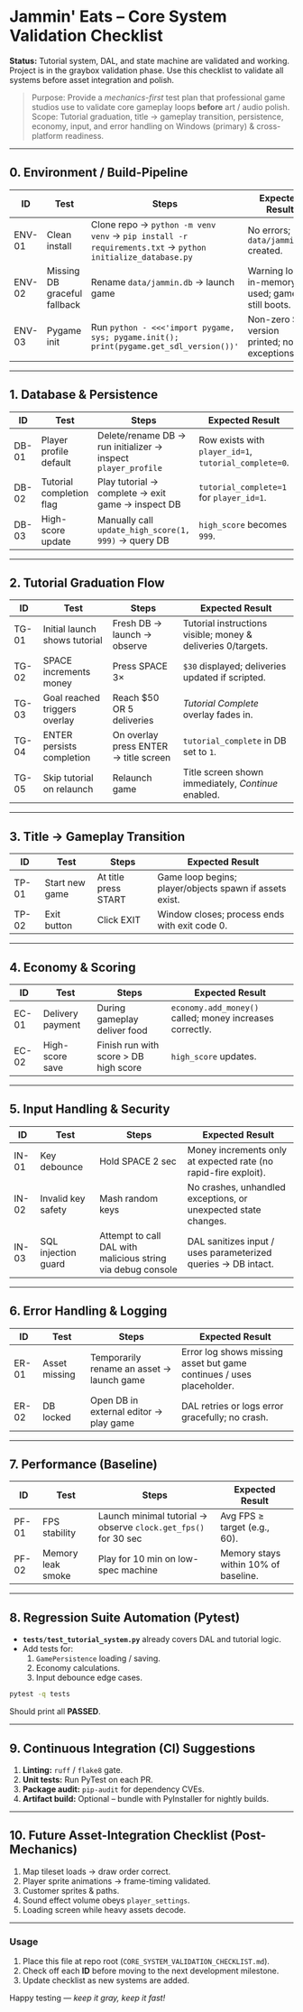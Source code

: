 # Jammin' Eats – Core System Validation Checklist

**Status:** Tutorial system, DAL, and state machine are validated and working. Project is in the graybox validation phase. Use this checklist to validate all systems before asset integration and polish.


> Purpose: Provide a *mechanics-first* test plan that professional game studios use to validate core gameplay loops **before** art / audio polish.  
> Scope: Tutorial graduation, title → gameplay transition, persistence, economy, input, and error handling on Windows (primary) & cross-platform readiness.

---

## 0. Environment / Build-Pipeline
| ID | Test | Steps | Expected Result |
|----|------|-------|-----------------|
| ENV-01 | Clean install | Clone repo → `python -m venv venv` → `pip install -r requirements.txt` → `python initialize_database.py` | No errors; `data/jammin.db` created. |
| ENV-02 | Missing DB graceful fallback | Rename `data/jammin.db` → launch game | Warning log + in-memory DB used; game still boots. |
| ENV-03 | Pygame init | Run `python - <<<'import pygame, sys; pygame.init(); print(pygame.get_sdl_version())'` | Non-zero SDL version printed; no exceptions. |

---

## 1. Database & Persistence
| ID | Test | Steps | Expected Result |
|----|------|-------|-----------------|
| DB-01 | Player profile default | Delete/rename DB → run initializer → inspect `player_profile` | Row exists with `player_id=1`, `tutorial_complete=0`. |
| DB-02 | Tutorial completion flag | Play tutorial → complete → exit game → inspect DB | `tutorial_complete=1` for `player_id=1`. |
| DB-03 | High-score update | Manually call `update_high_score(1, 999)` → query DB | `high_score` becomes `999`. |

---

## 2. Tutorial Graduation Flow
| ID | Test | Steps | Expected Result |
|----|------|-------|-----------------|
| TG-01 | Initial launch shows tutorial | Fresh DB → launch → observe | Tutorial instructions visible; money & deliveries 0/targets. |
| TG-02 | SPACE increments money | Press SPACE 3× | `$30` displayed; deliveries updated if scripted. |
| TG-03 | Goal reached triggers overlay | Reach $50 OR 5 deliveries | *Tutorial Complete* overlay fades in. |
| TG-04 | ENTER persists completion | On overlay press ENTER → title screen | `tutorial_complete` in DB set to `1`. |
| TG-05 | Skip tutorial on relaunch | Relaunch game | Title screen shown immediately, *Continue* enabled. |

---

## 3. Title → Gameplay Transition
| ID | Test | Steps | Expected Result |
|----|------|-------|-----------------|
| TP-01 | Start new game | At title press START | Game loop begins; player/objects spawn if assets exist. |
| TP-02 | Exit button | Click EXIT | Window closes; process ends with exit code 0. |

---

## 4. Economy & Scoring
| ID | Test | Steps | Expected Result |
|----|------|-------|-----------------|
| EC-01 | Delivery payment | During gameplay deliver food | `economy.add_money()` called; money increases correctly. |
| EC-02 | High-score save | Finish run with score > DB high score | `high_score` updates. |

---

## 5. Input Handling & Security
| ID | Test | Steps | Expected Result |
|----|------|-------|-----------------|
| IN-01 | Key debounce | Hold SPACE 2 sec | Money increments only at expected rate (no rapid-fire exploit). |
| IN-02 | Invalid key safety | Mash random keys | No crashes, unhandled exceptions, or unexpected state changes. |
| IN-03 | SQL injection guard | Attempt to call DAL with malicious string via debug console | DAL sanitizes input / uses parameterized queries → DB intact. |

---

## 6. Error Handling & Logging
| ID | Test | Steps | Expected Result |
|----|------|-------|-----------------|
| ER-01 | Asset missing | Temporarily rename an asset → launch game | Error log shows missing asset but game continues / uses placeholder. |
| ER-02 | DB locked | Open DB in external editor → play game | DAL retries or logs error gracefully; no crash. |

---

## 7. Performance (Baseline)
| ID | Test | Steps | Expected Result |
|----|------|-------|-----------------|
| PF-01 | FPS stability | Launch minimal tutorial → observe `clock.get_fps()` for 30 sec | Avg FPS ≥ target (e.g., 60). |
| PF-02 | Memory leak smoke | Play for 10 min on low-spec machine | Memory stays within 10% of baseline. |

---

## 8. Regression Suite Automation (Pytest)
- **`tests/test_tutorial_system.py`** already covers DAL and tutorial logic.
- Add tests for:
  1. `GamePersistence` loading / saving.
  2. Economy calculations.
  3. Input debounce edge cases.

```bash
pytest -q tests
```
Should print all **PASSED**.

---

## 9. Continuous Integration (CI) Suggestions
1. **Linting:** `ruff` / `flake8` gate.
2. **Unit tests:** Run PyTest on each PR.
3. **Package audit:** `pip-audit` for dependency CVEs.
4. **Artifact build:** Optional – bundle with PyInstaller for nightly builds.

---

## 10. Future Asset-Integration Checklist (Post-Mechanics)
1. Map tileset loads → draw order correct.
2. Player sprite animations → frame-timing validated.
3. Customer sprites & paths.
4. Sound effect volume obeys `player_settings`.
5. Loading screen while heavy assets decode.

---

### Usage
1. Place this file at repo root (`CORE_SYSTEM_VALIDATION_CHECKLIST.md`).
2. Check off each **ID** before moving to the next development milestone.
3. Update checklist as new systems are added.

Happy testing — *keep it gray, keep it fast!*
